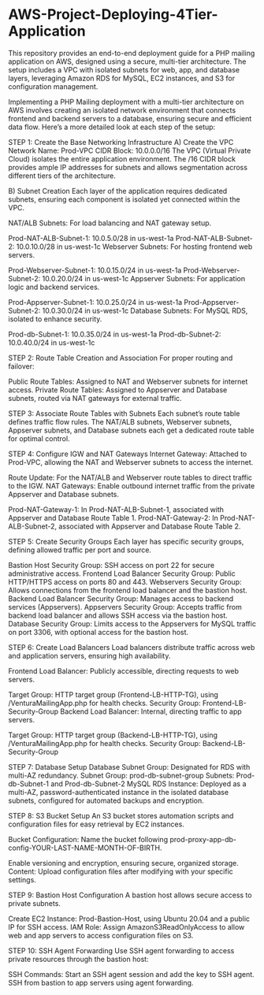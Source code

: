 # AWS-Project-Deploying-4Tier-Application
This repository provides an end-to-end deployment guide for a PHP mailing application on AWS, designed using a secure, multi-tier architecture. The setup includes a VPC with isolated subnets for web, app, and database layers, leveraging Amazon RDS for MySQL, EC2 instances, and S3 for configuration management.


Implementing a PHP Mailing deployment with a multi-tier architecture on AWS involves creating an isolated network environment that connects frontend and backend servers to a database, ensuring secure and efficient data flow. Here’s a more detailed look at each step of the setup:

STEP 1: Create the Base Networking Infrastructure
A) Create the VPC Network
Name: Prod-VPC
CIDR Block: 10.0.0.0/16
The VPC (Virtual Private Cloud) isolates the entire application environment. The /16 CIDR block provides ample IP addresses for subnets and allows segmentation across different tiers of the architecture.

B) Subnet Creation
Each layer of the application requires dedicated subnets, ensuring each component is isolated yet connected within the VPC.

NAT/ALB Subnets: For load balancing and NAT gateway setup.

Prod-NAT-ALB-Subnet-1: 10.0.5.0/28 in us-west-1a
Prod-NAT-ALB-Subnet-2: 10.0.10.0/28 in us-west-1c
Webserver Subnets: For hosting frontend web servers.

Prod-Webserver-Subnet-1: 10.0.15.0/24 in us-west-1a
Prod-Webserver-Subnet-2: 10.0.20.0/24 in us-west-1c
Appserver Subnets: For application logic and backend services.

Prod-Appserver-Subnet-1: 10.0.25.0/24 in us-west-1a
Prod-Appserver-Subnet-2: 10.0.30.0/24 in us-west-1c
Database Subnets: For MySQL RDS, isolated to enhance security.

Prod-db-Subnet-1: 10.0.35.0/24 in us-west-1a
Prod-db-Subnet-2: 10.0.40.0/24 in us-west-1c



STEP 2: Route Table Creation and Association
For proper routing and failover:

Public Route Tables: Assigned to NAT and Webserver subnets for internet access.
Private Route Tables: Assigned to Appserver and Database subnets, routed via NAT gateways for external traffic.


STEP 3: Associate Route Tables with Subnets
Each subnet’s route table defines traffic flow rules. The NAT/ALB subnets, Webserver subnets, Appserver subnets, and Database subnets each get a dedicated route table for optimal control.

STEP 4: Configure IGW and NAT Gateways
Internet Gateway: Attached to Prod-VPC, allowing the NAT and Webserver subnets to access the internet.

Route Update: For the NAT/ALB and Webserver route tables to direct traffic to the IGW.
NAT Gateways: Enable outbound internet traffic from the private Appserver and Database subnets.

Prod-NAT-Gateway-1: In Prod-NAT-ALB-Subnet-1, associated with Appserver and Database Route Table 1.
Prod-NAT-Gateway-2: In Prod-NAT-ALB-Subnet-2, associated with Appserver and Database Route Table 2.


STEP 5: Create Security Groups
Each layer has specific security groups, defining allowed traffic per port and source.

Bastion Host Security Group: SSH access on port 22 for secure administrative access.
Frontend Load Balancer Security Group: Public HTTP/HTTPS access on ports 80 and 443.
Webservers Security Group: Allows connections from the frontend load balancer and the bastion host.
Backend Load Balancer Security Group: Manages access to backend services (Appservers).
Appservers Security Group: Accepts traffic from backend load balancer and allows SSH access via the bastion host.
Database Security Group: Limits access to the Appservers for MySQL traffic on port 3306, with optional access for the bastion host.


STEP 6: Create Load Balancers
Load balancers distribute traffic across web and application servers, ensuring high availability.

Frontend Load Balancer: Publicly accessible, directing requests to web servers.

Target Group: HTTP target group (Frontend-LB-HTTP-TG), using /VenturaMailingApp.php for health checks.
Security Group: Frontend-LB-Security-Group
Backend Load Balancer: Internal, directing traffic to app servers.

Target Group: HTTP target group (Backend-LB-HTTP-TG), using /VenturaMailingApp.php for health checks.
Security Group: Backend-LB-Security-Group

STEP 7: Database Setup
Database Subnet Group: Designated for RDS with multi-AZ redundancy.
Subnet Group: prod-db-subnet-group
Subnets: Prod-db-Subnet-1 and Prod-db-Subnet-2
MySQL RDS Instance: Deployed as a multi-AZ, password-authenticated instance in the isolated database subnets, configured for automated backups and encryption.

STEP 8: S3 Bucket Setup
An S3 bucket stores automation scripts and configuration files for easy retrieval by EC2 instances.

Bucket Configuration: Name the bucket following prod-proxy-app-db-config-YOUR-LAST-NAME-MONTH-OF-BIRTH.

Enable versioning and encryption, ensuring secure, organized storage.
Content: Upload configuration files after modifying with your specific settings.

STEP 9: Bastion Host Configuration
A bastion host allows secure access to private subnets.

Create EC2 Instance: Prod-Bastion-Host, using Ubuntu 20.04 and a public IP for SSH access.
IAM Role: Assign AmazonS3ReadOnlyAccess to allow web and app servers to access configuration files on S3.

STEP 10: SSH Agent Forwarding
Use SSH agent forwarding to access private resources through the bastion host:

SSH Commands:
Start an SSH agent session and add the key to SSH agent.
SSH from bastion to app servers using agent forwarding.
